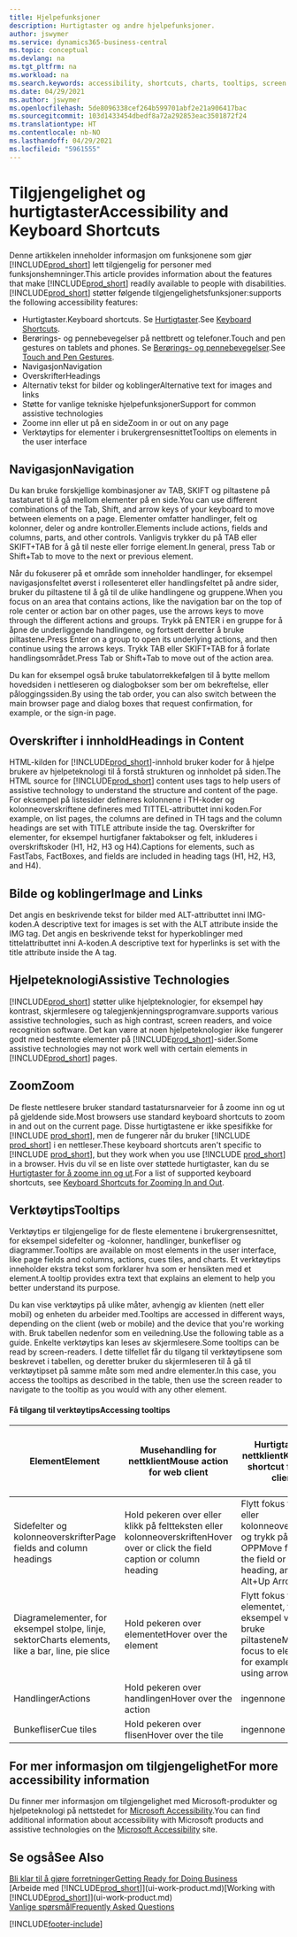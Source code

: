 ```yaml
---
title: Hjelpefunksjoner
description: Hurtigtaster og andre hjelpefunksjoner.
author: jswymer
ms.service: dynamics365-business-central
ms.topic: conceptual
ms.devlang: na
ms.tgt_pltfrm: na
ms.workload: na
ms.search.keywords: accessibility, shortcuts, charts, tooltips, screen reader
ms.date: 04/29/2021
ms.author: jswymer
ms.openlocfilehash: 5de8096338cef264b599701abf2e21a906417bac
ms.sourcegitcommit: 103d1433454dbedf8a72a292853eac3501872f24
ms.translationtype: HT
ms.contentlocale: nb-NO
ms.lasthandoff: 04/29/2021
ms.locfileid: "5961555"
---
```

# <a name="accessibility-and-keyboard-shortcuts"></a><span data-ttu-id="ce4ac-103">Tilgjengelighet og hurtigtaster</span><span class="sxs-lookup"><span data-stu-id="ce4ac-103">Accessibility and Keyboard Shortcuts</span></span>

<span data-ttu-id="ce4ac-104">Denne artikkelen inneholder informasjon om funksjonene som gjør [!INCLUDE[prod_short](includes/prod_short.md)] lett tilgjengelig for personer med funksjonshemninger.</span><span class="sxs-lookup"><span data-stu-id="ce4ac-104">This article provides information about the features that make [!INCLUDE[prod_short](includes/prod_short.md)] readily available to people with disabilities.</span></span> [!INCLUDE[prod_short](includes/prod_short.md)] <span data-ttu-id="ce4ac-105">støtter følgende tilgjengelighetsfunksjoner:</span><span class="sxs-lookup"><span data-stu-id="ce4ac-105">supports the following accessibility features:</span></span>  

- <span data-ttu-id="ce4ac-106">Hurtigtaster.</span><span class="sxs-lookup"><span data-stu-id="ce4ac-106">Keyboard shortcuts.</span></span> <span data-ttu-id="ce4ac-107">Se [Hurtigtaster](keyboard-shortcuts.md).</span><span class="sxs-lookup"><span data-stu-id="ce4ac-107">See [Keyboard Shortcuts](keyboard-shortcuts.md).</span></span>
- <span data-ttu-id="ce4ac-108">Berørings- og pennebevegelser på nettbrett og telefoner.</span><span class="sxs-lookup"><span data-stu-id="ce4ac-108">Touch and pen gestures on tablets and phones.</span></span> <span data-ttu-id="ce4ac-109">Se [Berørings- og pennebevegelser](touch-gestures.md).</span><span class="sxs-lookup"><span data-stu-id="ce4ac-109">See [Touch and Pen Gestures](touch-gestures.md).</span></span>
- <span data-ttu-id="ce4ac-110">Navigasjon</span><span class="sxs-lookup"><span data-stu-id="ce4ac-110">Navigation</span></span>  
- <span data-ttu-id="ce4ac-111">Overskrifter</span><span class="sxs-lookup"><span data-stu-id="ce4ac-111">Headings</span></span>  
- <span data-ttu-id="ce4ac-112">Alternativ tekst for bilder og koblinger</span><span class="sxs-lookup"><span data-stu-id="ce4ac-112">Alternative text for images and links</span></span>  
- <span data-ttu-id="ce4ac-113">Støtte for vanlige tekniske hjelpefunksjoner</span><span class="sxs-lookup"><span data-stu-id="ce4ac-113">Support for common assistive technologies</span></span> 
- <span data-ttu-id="ce4ac-114">Zoome inn eller ut på en side</span><span class="sxs-lookup"><span data-stu-id="ce4ac-114">Zoom in or out on any page</span></span>
- <span data-ttu-id="ce4ac-115">Verktøytips for elementer i brukergrensesnittet</span><span class="sxs-lookup"><span data-stu-id="ce4ac-115">Tooltips on elements in the user interface</span></span>

## <a name="navigation"></a><a name="Navigation"></a> <span data-ttu-id="ce4ac-116">Navigasjon</span><span class="sxs-lookup"><span data-stu-id="ce4ac-116">Navigation</span></span>
  
<span data-ttu-id="ce4ac-117">Du kan bruke forskjellige kombinasjoner av TAB, SKIFT og piltastene på tastaturet til å gå mellom elementer på en side.</span><span class="sxs-lookup"><span data-stu-id="ce4ac-117">You can use different combinations of the Tab, Shift, and arrow keys of your keyboard to move between elements on a page.</span></span> <span data-ttu-id="ce4ac-118">Elementer omfatter handlinger, felt og kolonner, deler og andre kontroller.</span><span class="sxs-lookup"><span data-stu-id="ce4ac-118">Elements include actions, fields and columns, parts, and other controls.</span></span> <span data-ttu-id="ce4ac-119">Vanligvis trykker du på TAB eller SKIFT+TAB for å gå til neste eller forrige element.</span><span class="sxs-lookup"><span data-stu-id="ce4ac-119">In general, press Tab or Shift+Tab to move to the next or previous element.</span></span>

<span data-ttu-id="ce4ac-120">Når du fokuserer på et område som inneholder handlinger, for eksempel navigasjonsfeltet øverst i rollesenteret eller handlingsfeltet på andre sider, bruker du piltastene til å gå til de ulike handlingene og gruppene.</span><span class="sxs-lookup"><span data-stu-id="ce4ac-120">When you focus on an area that contains actions, like the navigation bar on the top of role center or action bar on other pages, use the arrows keys to move through the different actions and groups.</span></span> <span data-ttu-id="ce4ac-121">Trykk på ENTER i en gruppe for å åpne de underliggende handlingene, og fortsett deretter å bruke piltastene.</span><span class="sxs-lookup"><span data-stu-id="ce4ac-121">Press Enter on a group to open its underlying actions, and then continue using the arrows keys.</span></span> <span data-ttu-id="ce4ac-122">Trykk TAB eller SKIFT+TAB for å forlate handlingsområdet.</span><span class="sxs-lookup"><span data-stu-id="ce4ac-122">Press Tab or Shift+Tab to move out of the action area.</span></span>

<span data-ttu-id="ce4ac-123">Du kan for eksempel også bruke tabulatorrekkefølgen til å bytte mellom hovedsiden i nettleseren og dialogbokser som ber om bekreftelse, eller påloggingssiden.</span><span class="sxs-lookup"><span data-stu-id="ce4ac-123">By using the tab order, you can also switch between the main browser page and dialog boxes that request confirmation, for example, or the sign-in page.</span></span>  

## <a name="headings-in-content"></a><a name="Headings"></a> <span data-ttu-id="ce4ac-124">Overskrifter i innhold</span><span class="sxs-lookup"><span data-stu-id="ce4ac-124">Headings in Content</span></span>

<span data-ttu-id="ce4ac-125">HTML-kilden for [!INCLUDE[prod_short](includes/prod_short.md)]-innhold bruker koder for å hjelpe brukere av hjelpeteknologi til å forstå strukturen og innholdet på siden.</span><span class="sxs-lookup"><span data-stu-id="ce4ac-125">The HTML source for [!INCLUDE[prod_short](includes/prod_short.md)] content uses tags to help users of assistive technology to understand the structure and content of the page.</span></span> <span data-ttu-id="ce4ac-126">For eksempel på listesider defineres kolonnene i TH-koder og kolonneoverskriftene defineres med TITTEL-attributtet inni koden.</span><span class="sxs-lookup"><span data-stu-id="ce4ac-126">For example, on list pages, the columns are defined in TH tags and the column headings are set with TITLE attribute inside the tag.</span></span> <span data-ttu-id="ce4ac-127">Overskrifter for elementer, for eksempel hurtigfaner faktabokser og felt, inkluderes i overskriftskoder (H1, H2, H3 og H4).</span><span class="sxs-lookup"><span data-stu-id="ce4ac-127">Captions for elements, such as FastTabs, FactBoxes, and fields are included in heading tags (H1, H2, H3, and H4).</span></span>  

## <a name="image-and-links"></a><a name="Images"></a> <span data-ttu-id="ce4ac-128">Bilde og koblinger</span><span class="sxs-lookup"><span data-stu-id="ce4ac-128">Image and Links</span></span>

<span data-ttu-id="ce4ac-129">Det angis en beskrivende tekst for bilder med ALT-attributtet inni IMG-koden.</span><span class="sxs-lookup"><span data-stu-id="ce4ac-129">A descriptive text for images is set with the ALT attribute inside the IMG tag.</span></span> <span data-ttu-id="ce4ac-130">Det angis en beskrivende tekst for hyperkoblinger med tittelattributtet inni A-koden.</span><span class="sxs-lookup"><span data-stu-id="ce4ac-130">A descriptive text for hyperlinks is set with the title attribute inside the A tag.</span></span>  

## <a name="assistive-technologies"></a><a name="AssistiveTech"></a> <span data-ttu-id="ce4ac-131">Hjelpeteknologi</span><span class="sxs-lookup"><span data-stu-id="ce4ac-131">Assistive Technologies</span></span>

[!INCLUDE[prod_short](includes/prod_short.md)] <span data-ttu-id="ce4ac-132">støtter ulike hjelpteknologier, for eksempel høy kontrast, skjermlesere og talegjenkjenningsprogramvare.</span><span class="sxs-lookup"><span data-stu-id="ce4ac-132">supports various assistive technologies, such as high contrast, screen readers, and voice recognition software.</span></span> <span data-ttu-id="ce4ac-133">Det kan være at noen hjelpeteknologier ikke fungerer godt med bestemte elementer på [!INCLUDE[prod_short](includes/prod_short.md)]-sider.</span><span class="sxs-lookup"><span data-stu-id="ce4ac-133">Some assistive technologies may not work well with certain elements in [!INCLUDE[prod_short](includes/prod_short.md)] pages.</span></span>  

## <a name="zoom"></a><a name="zoom"></a> <span data-ttu-id="ce4ac-134">Zoom</span><span class="sxs-lookup"><span data-stu-id="ce4ac-134">Zoom</span></span>

<span data-ttu-id="ce4ac-135">De fleste nettlesere bruker standard tastatursnarveier for å zoome inn og ut på gjeldende side.</span><span class="sxs-lookup"><span data-stu-id="ce4ac-135">Most browsers use standard keyboard shortcuts to zoom in and out on the current page.</span></span> <span data-ttu-id="ce4ac-136">Disse hurtigtastene er ikke spesifikke for [!INCLUDE [prod_short](includes/prod_short.md)], men de fungerer når du bruker [!INCLUDE [prod_short](includes/prod_short.md)] i en nettleser.</span><span class="sxs-lookup"><span data-stu-id="ce4ac-136">These keyboard shortcuts aren't specific to [!INCLUDE [prod_short](includes/prod_short.md)], but they work when you use [!INCLUDE [prod_short](includes/prod_short.md)] in a browser.</span></span> <span data-ttu-id="ce4ac-137">Hvis du vil se en liste over støttede hurtigtaster, kan du se [Hurtigtaster for å zoome inn og ut](keyboard-shortcuts.md#zoomshortcuts).</span><span class="sxs-lookup"><span data-stu-id="ce4ac-137">For a list of supported keyboard shortcuts, see [Keyboard Shortcuts for Zooming In and Out](keyboard-shortcuts.md#zoomshortcuts).</span></span>

## <a name="tooltips"></a><span data-ttu-id="ce4ac-138">Verktøytips</span><span class="sxs-lookup"><span data-stu-id="ce4ac-138">Tooltips</span></span>

<span data-ttu-id="ce4ac-139">Verktøytips er tilgjengelige for de fleste elementene i brukergrensesnittet, for eksempel sidefelter og -kolonner, handlinger, bunkefliser og diagrammer.</span><span class="sxs-lookup"><span data-stu-id="ce4ac-139">Tooltips are available on most elements in the user interface, like page fields and columns, actions, cues tiles, and charts.</span></span> <span data-ttu-id="ce4ac-140">Et verktøytips inneholder ekstra tekst som forklarer hva som er hensikten med et element.</span><span class="sxs-lookup"><span data-stu-id="ce4ac-140">A tooltip provides extra text that explains an element to help you better understand its purpose.</span></span> 

<span data-ttu-id="ce4ac-141">Du kan vise verktøytips på ulike måter, avhengig av klienten (nett eller mobil) og enheten du arbeider med.</span><span class="sxs-lookup"><span data-stu-id="ce4ac-141">Tooltips are accessed in different ways, depending on the client (web or mobile) and the device that you're working with.</span></span> <span data-ttu-id="ce4ac-142">Bruk tabellen nedenfor som en veiledning.</span><span class="sxs-lookup"><span data-stu-id="ce4ac-142">Use the following table as a guide.</span></span> <span data-ttu-id="ce4ac-143">Enkelte verktøytips kan leses av skjermlesere.</span><span class="sxs-lookup"><span data-stu-id="ce4ac-143">Some tooltips can be read by screen-readers.</span></span> <span data-ttu-id="ce4ac-144">I dette tilfellet får du tilgang til verktøytipsene som beskrevet i tabellen, og deretter bruker du skjermleseren til å gå til verktøytipset på samme måte som med andre elementer.</span><span class="sxs-lookup"><span data-stu-id="ce4ac-144">In this case, you access the tooltips as described in the table, then use the screen reader to navigate to the tooltip as you would with any other element.</span></span>

#### <a name="accessing-tooltips"></a><span data-ttu-id="ce4ac-145">Få tilgang til verktøytips</span><span class="sxs-lookup"><span data-stu-id="ce4ac-145">Accessing tooltips</span></span>

|<span data-ttu-id="ce4ac-146">Element</span><span class="sxs-lookup"><span data-stu-id="ce4ac-146">Element</span></span>|<span data-ttu-id="ce4ac-147">Musehandling for nettklient</span><span class="sxs-lookup"><span data-stu-id="ce4ac-147">Mouse action for web client</span></span>|<span data-ttu-id="ce4ac-148">Hurtigtast for nettklient</span><span class="sxs-lookup"><span data-stu-id="ce4ac-148">Keyboard shortcut for web client</span></span>|<span data-ttu-id="ce4ac-149">Berøringsbevegelse på nettbrett/telefon for mobilapp</span><span class="sxs-lookup"><span data-stu-id="ce4ac-149">Touch gesture on tablet/phone for mobile app</span></span>|<span data-ttu-id="ce4ac-150">Støtte for skjermleser</span><span class="sxs-lookup"><span data-stu-id="ce4ac-150">Screen reader support</span></span>|
|-------|-----------------|------------|--------------------------|---------------------|
|<span data-ttu-id="ce4ac-151">Sidefelter og kolonneoverskrifter</span><span class="sxs-lookup"><span data-stu-id="ce4ac-151">Page fields and column headings</span></span>|<span data-ttu-id="ce4ac-152">Hold pekeren over eller klikk på feltteksten eller kolonneoverskriften</span><span class="sxs-lookup"><span data-stu-id="ce4ac-152">Hover over or click the field caption or column heading</span></span>|<span data-ttu-id="ce4ac-153">Flytt fokus til feltet eller kolonneoverskriften, og trykk på ALT+PIL OPP</span><span class="sxs-lookup"><span data-stu-id="ce4ac-153">Move focus to the field or column heading, and press Alt+Up Arrow keys</span></span>|<span data-ttu-id="ce4ac-154">Trykk på feltteksten</span><span class="sxs-lookup"><span data-stu-id="ce4ac-154">Tap the field caption</span></span> |<span data-ttu-id="ce4ac-155">ja</span><span class="sxs-lookup"><span data-stu-id="ce4ac-155">yes</span></span>|
|<span data-ttu-id="ce4ac-156">Diagramelementer, for eksempel stolpe, linje, sektor</span><span class="sxs-lookup"><span data-stu-id="ce4ac-156">Charts elements, like a bar, line, pie slice</span></span>|<span data-ttu-id="ce4ac-157">Hold pekeren over elementet</span><span class="sxs-lookup"><span data-stu-id="ce4ac-157">Hover over the element</span></span>|<span data-ttu-id="ce4ac-158">Flytt fokus til elementet, for eksempel ved å bruke piltastene</span><span class="sxs-lookup"><span data-stu-id="ce4ac-158">Move focus to element, for example, by using arrow keys</span></span>|<span data-ttu-id="ce4ac-159">Trykk på og hold elementet</span><span class="sxs-lookup"><span data-stu-id="ce4ac-159">Tap and hold the element</span></span>|<span data-ttu-id="ce4ac-160">ja</span><span class="sxs-lookup"><span data-stu-id="ce4ac-160">yes</span></span>|
|<span data-ttu-id="ce4ac-161">Handlinger</span><span class="sxs-lookup"><span data-stu-id="ce4ac-161">Actions</span></span>|<span data-ttu-id="ce4ac-162">Hold pekeren over handlingen</span><span class="sxs-lookup"><span data-stu-id="ce4ac-162">Hover over the action</span></span>|<span data-ttu-id="ce4ac-163">ingen</span><span class="sxs-lookup"><span data-stu-id="ce4ac-163">none</span></span>|<span data-ttu-id="ce4ac-164">ingen</span><span class="sxs-lookup"><span data-stu-id="ce4ac-164">none</span></span> |<span data-ttu-id="ce4ac-165">nei</span><span class="sxs-lookup"><span data-stu-id="ce4ac-165">no</span></span>|
|<span data-ttu-id="ce4ac-166">Bunkefliser</span><span class="sxs-lookup"><span data-stu-id="ce4ac-166">Cue tiles</span></span>|<span data-ttu-id="ce4ac-167">Hold pekeren over flisen</span><span class="sxs-lookup"><span data-stu-id="ce4ac-167">Hover over the tile</span></span> |<span data-ttu-id="ce4ac-168">ingen</span><span class="sxs-lookup"><span data-stu-id="ce4ac-168">none</span></span>|<span data-ttu-id="ce4ac-169">ingen</span><span class="sxs-lookup"><span data-stu-id="ce4ac-169">none</span></span>|<span data-ttu-id="ce4ac-170">nei</span><span class="sxs-lookup"><span data-stu-id="ce4ac-170">no</span></span>|


<!--
- With a mouse, hover over the element.
- With keyboard, press the Alt+Up Arrow keys.
- On a tablet or phone, tap and hold on the element. To learn about more gestures, see [Touch and Pen Gestures](touch-gestures.md)

-->

## <a name="for-more-accessibility-information"></a><span data-ttu-id="ce4ac-171">For mer informasjon om tilgjengelighet</span><span class="sxs-lookup"><span data-stu-id="ce4ac-171">For more accessibility information</span></span>

<span data-ttu-id="ce4ac-172">Du finner mer informasjon om tilgjengelighet med Microsoft-produkter og hjelpeteknologi på nettstedet for [Microsoft Accessibility](https://go.microsoft.com/fwlink/?LinkId=262160).</span><span class="sxs-lookup"><span data-stu-id="ce4ac-172">You can find additional information about accessibility with Microsoft products and assistive technologies on the [Microsoft Accessibility](https://go.microsoft.com/fwlink/?LinkId=262160) site.</span></span>

## <a name="see-also"></a><span data-ttu-id="ce4ac-173">Se også</span><span class="sxs-lookup"><span data-stu-id="ce4ac-173">See Also</span></span>

[<span data-ttu-id="ce4ac-174">Bli klar til å gjøre forretninger</span><span class="sxs-lookup"><span data-stu-id="ce4ac-174">Getting Ready for Doing Business</span></span>](ui-get-ready-business.md)  
<span data-ttu-id="ce4ac-175">[Arbeide med [!INCLUDE[prod_short](includes/prod_short.md)]](ui-work-product.md)</span><span class="sxs-lookup"><span data-stu-id="ce4ac-175">[Working with [!INCLUDE[prod_short](includes/prod_short.md)]](ui-work-product.md)</span></span>  
[<span data-ttu-id="ce4ac-176">Vanlige spørsmål</span><span class="sxs-lookup"><span data-stu-id="ce4ac-176">Frequently Asked Questions</span></span>](across-faq.md)  

[!INCLUDE[footer-include](includes/footer-banner.md)]
